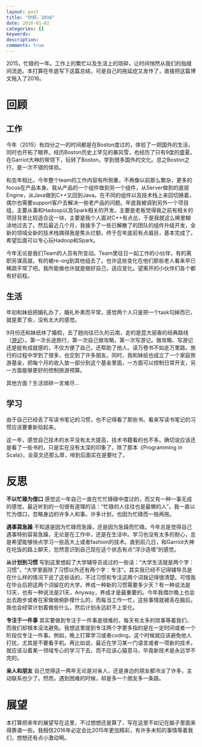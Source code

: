 ```yaml
---
layout: post
title: "你好，2016"
date: 2016-01-02
categories: []
keywords: 
description: 
comments: true
---
```


2015，忙碌的一年。工作上的繁忙以及生活上的琐碎，让时间悄然从我们的指缝间流逝。本打算在年底写下这篇总结，可是自己的拖延症又发作了，直接把这篇博文拖入了2016。

# 回顾

## 工作

今年（2015）有四分之一的时间都是在Boston度过的，体验了一把国外的生活，同时也开拓了眼界。经历Boston历史上罕见的暴风雪，也经历了只有9度的盛夏。在Garriot大神的带领下，玩转了Boston，学到很多国外的文化。总之Boston之行，是一次不错的体验。

和去年相比，今年整个team的工作内容有所侧重，不再像以前那么繁杂，更多的focus在产品本身。我从产品的一个组件做到另一个组件，从Server做到的底层Engine，从Java做到C++又回到Java。在不同的组件以及技术栈上来回切换着，偶尔也需要support客户去解决一些老产品的问题。年底我被调到另外一个项目组，主要从事和Hadoop以及Spark相关的开发。主要是老板觉得我之前有相关的项目背景比较适合这一块，主要是我个人面对C++有点怂，于是我就这么稀里糊涂地过去了。然后最近几个月，我接手了一些已解散了的团队的组件升级开发，全新的领域全新的技术栈搞得我是焦头烂额，终于在年底前有点眉目，基本完成了。希望后面可以专心玩Hadoop和Spark。

今年无论是我们Team的人员有所变动。Team里往日一起工作的小伙伴，有的离职另谋高就，有的被re-org到其他组去了。也许这些变化在他们那些老人看来早已稀疏平常了吧。我所能做也许就是做好自己，适应变化。望离开的小伙伴们各个都有好前程。

## 生活

年初和妹纸把婚礼办了，婚礼朴素而平常，感觉两个人只是把一个task勾掉而已，就是累了些，没有太大的感觉。

9月份还和妹纸休了婚假，去了趟向往已久的云南，走的是昆大丽香的经典路线（[游记](http://www.mafengwo.cn/i/3525834.html)）。第一次长途旅行，第一次自己做攻略，第一次写游记。做攻略、写游记还是挺有成就感的，不仅方便了自己，还帮助了他人。读万卷书不如走万里路，旅行的过程中学到了很多，也交到了许多朋友。同时，我和妹纸也成立了一个家庭旅游基金，把每个月的收入放一部分到这个基金里面，一方面可以控制日常开支，另一方面能够更好的控制旅游预算。

其他方面？生活琐碎一言难尽...

## 学习

由于自己已经丢了写读书笔记的习惯，也不记得看了那些书。看来写读书笔记的习惯应该要重新拾起来。

这一年，感觉自己技术的水平没有太大提高，技术书籍看的也不多。确切说应该还是看了一些书的，只是实在没有太深的印象了。除了那本《Programming in Scala》，全英文还那么厚，啃到后面实在是要吐了。

# 反思

**不以忙碌为借口** 感觉这一年自己一直在忙忙碌碌中度过的，而又有一种一事无成的感觉。最近听到的一句很有道理的话：“忙碌的人往往也是最懒的人”。我一直以忙为借口，忽略身边的许多人和事。许多计划，也因为忙碌而一拖再拖。

**遇事莫急躁** 不知道是因为忙碌而急躁，还是因为急躁而忙碌。今年总是觉得自己遇事特别容易急躁，无论是在工作中，还是在生活中。学习也没有太多的耐心，总是希望能够快点学习一些高大上或者fashion的技术。直到前几日，和Garriot大神在吃饭的路上聊天，忽然意识到自己现在这个状态有点“浮沙造塔”的感觉。

**从计划到习惯** 写到这里想起了大学辅导员说过的一些话：“大学生活就是两个字：习惯”，“大学里面除了习惯以外还有两个字：专注”。其实我已经不记得辅导员是在什么样的情况下说了这些话的，不过习惯和专注这两个词我记得很清楚。可惜我在毕业后把这两个词留在的大学。养成一种新的习惯需要多少天？有一种说法是13天，也有一种说法是21天，Anyway，养成才是最重要的。今年我偶尔晚上也会出去跑步或者在家做做俯卧撑什么的，而每当工作一忙，这些事情就被丢在脑后。我也会经常计划着做些什么，然后计划永远赶不上变化。

**专注于一件事** 其实要做到专注于一件事是很难的，每天有太多的琐事等着我们，而我们却根本没法避免。我想这里提到专注两个字更多指的是在一定时间或者一个阶段仅专注一件事。例如，晚上打算学习或者coding，这个时候就应该避免他人打扰，尤其是不要看手机。再比如说，最近在学习某一门语言或者一项新的技术，就应该沿着某一领域专心的学习下去，而不应该心猿意马，毕竟新技术是永远学不完的。

**亲人和朋友** 自己觉得这一两年无论是对亲人，还是身边的朋友都冷淡了许多，主动联系也少了。然而，遇到困难的时候，却是多一个朋友多一条路。

# 展望

本打算把来年的展望写在这里，不过想想还是算了，写在这里不如记在脑子里面来得靠谱一些。我相信2016年必定会比2015年更加精彩，有许多未知的事情等着我们，想想还有点小激动啊。